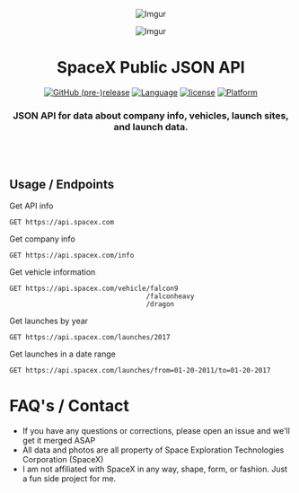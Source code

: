 <div align="center">

![Imgur](http://i.imgur.com/eL73Iit.png)

![Imgur](http://i.imgur.com/EdfIdgC.jpg)

# SpaceX Public JSON API

[![GitHub (pre-)release](https://img.shields.io/github/release/jakewmeyer/SpaceX-API/all.svg)]()
[![Language](https://img.shields.io/badge/language-Ruby-red.svg)]()
[![license](https://img.shields.io/github/license/mashape/apistatus.svg)]()
[![Platform](https://img.shields.io/badge/platform-REST--API-brightgreen.svg)]()

### JSON API for data about company info, vehicles, launch sites, and launch data.
<br></br>
</div>

## Usage / Endpoints
Get API info
```http
GET https://api.spacex.com
```

Get company info
```http
GET https://api.spacex.com/info
```

Get vehicle information
```http
GET https://api.spacex.com/vehicle/falcon9
                                  /falconheavy
                                  /dragon
```

Get launches by year
```http
GET https://api.spacex.com/launches/2017
```

Get launches in a date range
```http
GET https://api.spacex.com/launches/from=01-20-2011/to=01-20-2017
```
# FAQ's / Contact
* If you have any questions or corrections, please open an issue and we'll get it merged ASAP
* All data and photos are all property of Space Exploration Technologies Corporation (SpaceX)
* I am not affiliated with SpaceX in any way, shape, form, or fashion. Just a fun side project for me.
